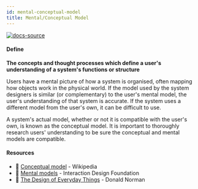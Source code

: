 ```yaml
---
id: mental-conceptual-model
title: Mental/Conceptual Model
---
```


[![docs-source](https://img.shields.io/badge/SRC-UX%20Companion-blue)](https://play.google.com/store/apps/details?id=com.cyberduck.uxcompanion)

#### Define

**The concepts and thought processes which define a user's understanding of a system's functions or structure**

Users have a mental picture of how a system is organised, often mapping how objects work in the physical world. If the model used by the system designers is similar (or complementary) to the user's mental model, the user's understanding of that system is accurate. If the system uses a different model from the user's own, it can be difficult to use.

A system's actual model, whether or not it is compatible with the user's own, is known as the conceptual model. It is important to thoroughly research users' understanding to be sure the conceptual and mental models are compatible.

#### Resources

* 📃 [Conceptual model](https://en.wikipedia.org/wiki/Conceptual_model) - Wikipedia
* 📃 [Mental models](https://www.interaction-design.org/literature/book/the-glossary-of-human-computer-interaction/mental-models) - Interaction Design Foundation
* 📘 [The Design of Everyday Things](https://www.amazon.co.uk/Design-Everyday-Things-Donald-Norman/dp/0262640376) - Donald Norman